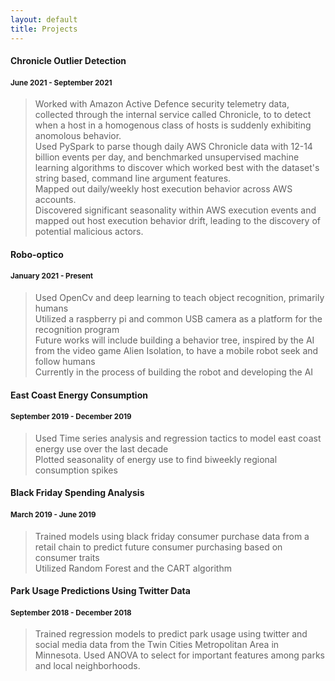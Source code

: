 ```yaml
---
layout: default
title: Projects
---
```


#### Chronicle Outlier Detection
#### <small>June 2021 - September 2021</small>

> Worked with Amazon Active Defence security telemetry data, collected through the internal service called Chronicle, to to detect when a host in a homogenous class of hosts is suddenly exhibiting anomolous behavior. <br>
> Used PySpark to parse though daily AWS Chronicle data with 12-14 billion events per day, and benchmarked unsupervised machine learning algorithms to discover which worked best with the dataset's string based, command line argument features. <br>
> Mapped out daily/weekly host execution behavior across AWS accounts. <br>
> Discovered significant seasonality within AWS execution events and mapped out host execution behavior drift, leading to the discovery of potential malicious actors. <br>

#### Robo-optico
#### <small>January 2021 - Present</small>

> Used OpenCv and deep learning to teach object recognition, primarily humans <br>
> Utilized a raspberry pi and common USB camera as a platform for the recognition program <br>
> Future works will include building a behavior tree, inspired by the AI from the video game Alien Isolation, to have a mobile robot seek and follow humans <br> 
> Currently in the process of building the robot and developing the AI <br>


#### East Coast Energy Consumption
#### <small>September 2019 - December 2019</small>

> Used Time series analysis and regression tactics to model east coast energy use over the last decade <br>
> Plotted seasonality of energy use to find biweekly regional consumption spikes <br>

#### Black Friday Spending Analysis
#### <small>March 2019 - June 2019</small>

> Trained models using black friday consumer purchase  data from a retail chain to predict future consumer purchasing based on consumer traits <br>
> Utilized Random Forest and the CART algorithm

#### Park Usage Predictions Using Twitter Data
#### <small>September 2018 - December 2018</small>

> Trained regression models to predict park usage using twitter and social media data from the Twin Cities Metropolitan Area in Minnesota. 
> Used ANOVA to select for important features among parks and local neighborhoods. 